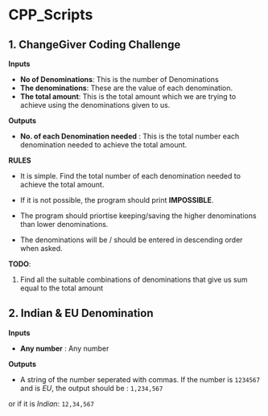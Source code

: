 # CPP_Scripts

## 1. ChangeGiver Coding Challenge

**Inputs**
* __No of Denominations__: This is the number of Denominations 
* __The denominations__: These are the value of each denomination. 
* __The total amount__: This is the total amount which we are trying to achieve using the denominations given to us. 

**Outputs**
* __No. of each Denomination needed__ : This is the total number each denomination needed to achieve the total amount. 

**RULES**

* It is simple. Find the total number of each denomination needed to achieve the total amount. 

* If it is not possible, the program should print **IMPOSSIBLE**. 

* The program should priortise keeping/saving the higher denominations than lower denominations. 

* The denominations will be / should be entered in descending order when asked. 

**TODO**:

1. Find all the suitable combinations of denominations that give us sum equal to the total amount

## 2. Indian & EU Denomination

**Inputs**
* __Any number__ : Any number 

**Outputs**
* A string of the number seperated with commas. 
If the number is `1234567` and is *EU*, the output should be :
`1,234,567`

or if it is *Indian*:
`12,34,567`

